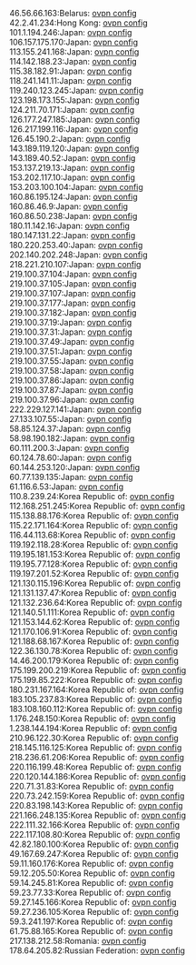 46.56.66.163:Belarus: [ovpn config](vpn/46_56_66_163.ovpn)  
42.2.41.234:Hong Kong: [ovpn config](vpn/42_2_41_234.ovpn)  
101.1.194.246:Japan: [ovpn config](vpn/101_1_194_246.ovpn)  
106.157.175.170:Japan: [ovpn config](vpn/106_157_175_170.ovpn)  
113.155.241.168:Japan: [ovpn config](vpn/113_155_241_168.ovpn)  
114.142.188.23:Japan: [ovpn config](vpn/114_142_188_23.ovpn)  
115.38.182.91:Japan: [ovpn config](vpn/115_38_182_91.ovpn)  
118.241.141.11:Japan: [ovpn config](vpn/118_241_141_11.ovpn)  
119.240.123.245:Japan: [ovpn config](vpn/119_240_123_245.ovpn)  
123.198.173.155:Japan: [ovpn config](vpn/123_198_173_155.ovpn)  
124.211.70.171:Japan: [ovpn config](vpn/124_211_70_171.ovpn)  
126.177.247.185:Japan: [ovpn config](vpn/126_177_247_185.ovpn)  
126.217.199.116:Japan: [ovpn config](vpn/126_217_199_116.ovpn)  
126.45.190.2:Japan: [ovpn config](vpn/126_45_190_2.ovpn)  
143.189.119.120:Japan: [ovpn config](vpn/143_189_119_120.ovpn)  
143.189.40.52:Japan: [ovpn config](vpn/143_189_40_52.ovpn)  
153.137.219.13:Japan: [ovpn config](vpn/153_137_219_13.ovpn)  
153.202.117.10:Japan: [ovpn config](vpn/153_202_117_10.ovpn)  
153.203.100.104:Japan: [ovpn config](vpn/153_203_100_104.ovpn)  
160.86.195.124:Japan: [ovpn config](vpn/160_86_195_124.ovpn)  
160.86.46.9:Japan: [ovpn config](vpn/160_86_46_9.ovpn)  
160.86.50.238:Japan: [ovpn config](vpn/160_86_50_238.ovpn)  
180.11.142.16:Japan: [ovpn config](vpn/180_11_142_16.ovpn)  
180.147.131.22:Japan: [ovpn config](vpn/180_147_131_22.ovpn)  
180.220.253.40:Japan: [ovpn config](vpn/180_220_253_40.ovpn)  
202.140.202.248:Japan: [ovpn config](vpn/202_140_202_248.ovpn)  
218.221.210.107:Japan: [ovpn config](vpn/218_221_210_107.ovpn)  
219.100.37.104:Japan: [ovpn config](vpn/219_100_37_104.ovpn)  
219.100.37.105:Japan: [ovpn config](vpn/219_100_37_105.ovpn)  
219.100.37.107:Japan: [ovpn config](vpn/219_100_37_107.ovpn)  
219.100.37.177:Japan: [ovpn config](vpn/219_100_37_177.ovpn)  
219.100.37.182:Japan: [ovpn config](vpn/219_100_37_182.ovpn)  
219.100.37.19:Japan: [ovpn config](vpn/219_100_37_19.ovpn)  
219.100.37.31:Japan: [ovpn config](vpn/219_100_37_31.ovpn)  
219.100.37.49:Japan: [ovpn config](vpn/219_100_37_49.ovpn)  
219.100.37.51:Japan: [ovpn config](vpn/219_100_37_51.ovpn)  
219.100.37.55:Japan: [ovpn config](vpn/219_100_37_55.ovpn)  
219.100.37.58:Japan: [ovpn config](vpn/219_100_37_58.ovpn)  
219.100.37.86:Japan: [ovpn config](vpn/219_100_37_86.ovpn)  
219.100.37.87:Japan: [ovpn config](vpn/219_100_37_87.ovpn)  
219.100.37.96:Japan: [ovpn config](vpn/219_100_37_96.ovpn)  
222.229.127.141:Japan: [ovpn config](vpn/222_229_127_141.ovpn)  
27.133.107.55:Japan: [ovpn config](vpn/27_133_107_55.ovpn)  
58.85.124.37:Japan: [ovpn config](vpn/58_85_124_37.ovpn)  
58.98.190.182:Japan: [ovpn config](vpn/58_98_190_182.ovpn)  
60.111.200.3:Japan: [ovpn config](vpn/60_111_200_3.ovpn)  
60.124.78.60:Japan: [ovpn config](vpn/60_124_78_60.ovpn)  
60.144.253.120:Japan: [ovpn config](vpn/60_144_253_120.ovpn)  
60.77.139.135:Japan: [ovpn config](vpn/60_77_139_135.ovpn)  
61.116.6.53:Japan: [ovpn config](vpn/61_116_6_53.ovpn)  
110.8.239.24:Korea Republic of: [ovpn config](vpn/110_8_239_24.ovpn)  
112.168.251.245:Korea Republic of: [ovpn config](vpn/112_168_251_245.ovpn)  
115.138.88.176:Korea Republic of: [ovpn config](vpn/115_138_88_176.ovpn)  
115.22.171.164:Korea Republic of: [ovpn config](vpn/115_22_171_164.ovpn)  
116.44.113.68:Korea Republic of: [ovpn config](vpn/116_44_113_68.ovpn)  
119.192.118.28:Korea Republic of: [ovpn config](vpn/119_192_118_28.ovpn)  
119.195.181.153:Korea Republic of: [ovpn config](vpn/119_195_181_153.ovpn)  
119.195.77.128:Korea Republic of: [ovpn config](vpn/119_195_77_128.ovpn)  
119.197.201.52:Korea Republic of: [ovpn config](vpn/119_197_201_52.ovpn)  
121.130.115.196:Korea Republic of: [ovpn config](vpn/121_130_115_196.ovpn)  
121.131.137.47:Korea Republic of: [ovpn config](vpn/121_131_137_47.ovpn)  
121.132.236.64:Korea Republic of: [ovpn config](vpn/121_132_236_64.ovpn)  
121.140.51.111:Korea Republic of: [ovpn config](vpn/121_140_51_111.ovpn)  
121.153.144.62:Korea Republic of: [ovpn config](vpn/121_153_144_62.ovpn)  
121.170.106.91:Korea Republic of: [ovpn config](vpn/121_170_106_91.ovpn)  
121.188.68.167:Korea Republic of: [ovpn config](vpn/121_188_68_167.ovpn)  
122.36.130.78:Korea Republic of: [ovpn config](vpn/122_36_130_78.ovpn)  
14.46.200.179:Korea Republic of: [ovpn config](vpn/14_46_200_179.ovpn)  
175.199.200.219:Korea Republic of: [ovpn config](vpn/175_199_200_219.ovpn)  
175.199.85.222:Korea Republic of: [ovpn config](vpn/175_199_85_222.ovpn)  
180.231.167.164:Korea Republic of: [ovpn config](vpn/180_231_167_164.ovpn)  
183.105.237.83:Korea Republic of: [ovpn config](vpn/183_105_237_83.ovpn)  
183.108.160.112:Korea Republic of: [ovpn config](vpn/183_108_160_112.ovpn)  
1.176.248.150:Korea Republic of: [ovpn config](vpn/1_176_248_150.ovpn)  
1.238.144.194:Korea Republic of: [ovpn config](vpn/1_238_144_194.ovpn)  
210.96.122.30:Korea Republic of: [ovpn config](vpn/210_96_122_30.ovpn)  
218.145.116.125:Korea Republic of: [ovpn config](vpn/218_145_116_125.ovpn)  
218.236.61.206:Korea Republic of: [ovpn config](vpn/218_236_61_206.ovpn)  
220.116.199.48:Korea Republic of: [ovpn config](vpn/220_116_199_48.ovpn)  
220.120.144.186:Korea Republic of: [ovpn config](vpn/220_120_144_186.ovpn)  
220.71.31.83:Korea Republic of: [ovpn config](vpn/220_71_31_83.ovpn)  
220.73.242.159:Korea Republic of: [ovpn config](vpn/220_73_242_159.ovpn)  
220.83.198.143:Korea Republic of: [ovpn config](vpn/220_83_198_143.ovpn)  
221.166.248.135:Korea Republic of: [ovpn config](vpn/221_166_248_135.ovpn)  
222.111.32.166:Korea Republic of: [ovpn config](vpn/222_111_32_166.ovpn)  
222.117.108.80:Korea Republic of: [ovpn config](vpn/222_117_108_80.ovpn)  
42.82.180.100:Korea Republic of: [ovpn config](vpn/42_82_180_100.ovpn)  
49.167.69.247:Korea Republic of: [ovpn config](vpn/49_167_69_247.ovpn)  
59.11.160.176:Korea Republic of: [ovpn config](vpn/59_11_160_176.ovpn)  
59.12.205.50:Korea Republic of: [ovpn config](vpn/59_12_205_50.ovpn)  
59.14.245.81:Korea Republic of: [ovpn config](vpn/59_14_245_81.ovpn)  
59.23.77.33:Korea Republic of: [ovpn config](vpn/59_23_77_33.ovpn)  
59.27.145.166:Korea Republic of: [ovpn config](vpn/59_27_145_166.ovpn)  
59.27.236.105:Korea Republic of: [ovpn config](vpn/59_27_236_105.ovpn)  
59.3.241.197:Korea Republic of: [ovpn config](vpn/59_3_241_197.ovpn)  
61.75.88.165:Korea Republic of: [ovpn config](vpn/61_75_88_165.ovpn)  
217.138.212.58:Romania: [ovpn config](vpn/217_138_212_58.ovpn)  
178.64.205.82:Russian Federation: [ovpn config](vpn/178_64_205_82.ovpn)  
